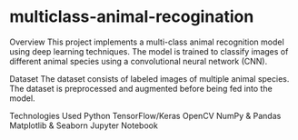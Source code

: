 # multiclass-animal-recogination
Overview
This project implements a multi-class animal recognition model using deep learning techniques. The model is trained to classify images of different animal species using a convolutional neural network (CNN).

Dataset
The dataset consists of labeled images of multiple animal species. The dataset is preprocessed and augmented before being fed into the model.

Technologies Used
Python
TensorFlow/Keras
OpenCV
NumPy & Pandas
Matplotlib & Seaborn
Jupyter Notebook

